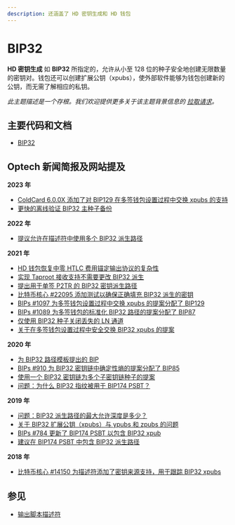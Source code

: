 ```yaml
---
description: 还涵盖了 HD 密钥生成和 HD 钱包
---
```


# BIP32

**HD 密钥生成** 如 **BIP32** 所指定的，允许从小至 128 位的种子安全地创建无限数量的密钥对。钱包还可以创建扩展公钥（xpubs），使外部软件能够为钱包创建新的公钥，而无需了解相应的私钥。

_此主题描述是一个存根。我们欢迎提供更多关于该主题背景信息的_ [_拉取请求_](https://github.com/bitcoinops/bitcoinops.github.io/edit/master/\_topics/en/hd-key-generation.md)_。_

## 主要代码和文档

* [BIP32](https://github.com/bitcoin/bips/blob/master/bip-0032.mediawiki)

## Optech 新闻简报及网站提及

**2023 年**

* [ColdCard 6.0.0X 添加了对 BIP129 在多签钱包设置过程中交换 xpubs 的支持](https://bitcoinops.org/en/newsletters/2023/05/24/#edge-firmware-for-coldcard-announced)
* [更快的离线验证 BIP32 主种子备份](https://bitcoinops.org/en/newsletters/2023/03/01/#faster-seed-backup-checksums)

**2022 年**

* [提议允许在描述符中使用多个 BIP32 派生路径](https://bitcoinops.org/en/newsletters/2022/08/03/#multiple-derivation-path-descriptors)

**2021 年**

* [HD 钱包恢复中零 HTLC 费用锚定输出协议的复杂性](https://bitcoinops.org/en/newsletters/2021/09/29/#challenges-recovering-ln-close-transactions-using-only-a-seed)
* [实现 Taproot 接收支持不需要更改 BIP32 派生](https://bitcoinops.org/en/newsletters/2021/07/14/#preparing-for-taproot-4-from-p2wpkh-to-single-sig-p2tr)
* [提出用于单签 P2TR 的 BIP32 密钥派生路径](https://bitcoinops.org/en/newsletters/2021/06/30/#key-derivation-path-for-single-sig-p2tr)
* [比特币核心 #22095 添加测试以确保正确填充 BIP32 派生的密钥](https://bitcoinops.org/en/newsletters/2021/06/09/#bitcoin-core-22095)
* [BIPs #1097 为多签钱包设置过程中交换 xpubs 的提案分配了 BIP129](https://bitcoinops.org/en/newsletters/2021/05/26/#bips-1097)
* [BIPs #1089 为多签钱包的标准化 BIP32 路径的提案分配了 BIP87](https://bitcoinops.org/en/newsletters/2021/05/26/#bips-1089)
* [仅使用 BIP32 种子关闭丢失的 LN 通道](https://bitcoinops.org/en/newsletters/2021/05/05/#closing-lost-channels-with-only-a-bip32-seed)
* [关于在多签钱包设置过程中安全交换 BIP32 xpubs 的提案](https://bitcoinops.org/en/newsletters/2021/02/17/#securely-setting-up-multisig-wallets)

**2020 年**

* [为 BIP32 路径模板提出的 BIP](https://bitcoinops.org/en/newsletters/2020/07/08/#proposed-bip-for-bip32-path-templates)
* [BIPs #910 为 BIP32 密钥链中确定性熵的提案分配了 BIP85](https://bitcoinops.org/en/newsletters/2020/06/17/#bips-910)
* [使用一个 BIP32 密钥链为多个子密钥链种子的提案](https://bitcoinops.org/en/newsletters/2020/04/15/#proposal-for-using-one-bip32-keychain-to-seed-multiple-child-keychains)
* [问题：为什么 BIP32 指纹被用于 BIP174 PSBT？](https://bitcoinops.org/en/newsletters/2020/01/29/#why-was-the-bip32-fingerprint-used-for-bip174-psbt)

**2019 年**

* [问题：BIP32 派生路径的最大允许深度是多少？](https://bitcoinops.org/en/newsletters/2019/12/18/#what-is-the-max-allowed-depth-for-bip32-derivation-paths)
* [关于 BIP32 扩展公钥（xpubs）与 ypubs 和 zpubs 的问题](https://bitcoinops.org/en/newsletters/2019/07/31/#why-does-the-importmulti-rpc-not-support-zpub-and-ypub)
* [BIPs #784 更新了 BIP174 PSBT 以包含 BIP32 xpub](https://bitcoinops.org/en/newsletters/2019/07/17/#bips-784)
* [建议在 BIP174 PSBT 中包含 BIP32 派生路径](https://bitcoinops.org/en/newsletters/2019/05/14/#addition-of-derivation-paths-to-bip174-psbts)

**2018 年**

* [比特币核心 #14150 为描述符添加了密钥来源支持，用于跟踪 BIP32 xpubs](https://bitcoinops.org/en/newsletters/2018/10/30/#bitcoin-core-14150)

## 参见

* [输出脚本描述符](https://bitcoinops.org/en/topics/output-script-descriptors/)
